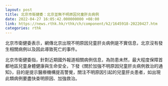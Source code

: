 ```yaml
---
layout: post
title: 北京市衛健委：北京並無不明原因兒童肝炎病例
date: 2022-04-27 16:05:42.000000000 +08:00
link: https://news.rthk.hk/rthk/ch/component/k2/1645918-20220427.htm
categories: rthk
---
```


北京市衛健委表示，網傳北京出現不明原因兒童肝炎病例是不實信息，北京沒有發生相關病例以及因此導致死亡的事件。

北京市衛健委指，針對近期國外報道相關病例信息，為防患未然，最大程度保障首都地區兒童身體健康與生命安全，下發《關於加強不明原因兒童肝炎病例救治的通知》，目的是提示醫療機構提高警覺，關注不明原因引起的兒童肝炎患者，如出現此類病例要盡快查明原因、加強救治。
